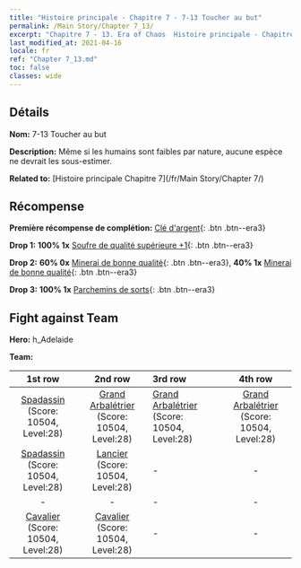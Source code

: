 ```yaml
---
title: "Histoire principale - Chapitre 7 - 7-13 Toucher au but"
permalink: /Main Story/Chapter 7_13/
excerpt: "Chapitre 7 - 13. Era of Chaos  Histoire principale - Chapitre 7_13. 7-13 Toucher au but"
last_modified_at: 2021-04-16
locale: fr
ref: "Chapter 7_13.md"
toc: false
classes: wide
---
```


## Détails

 **Nom:** 7-13 Toucher au but

 **Description:** Même si les humains sont faibles par nature, aucune espèce ne devrait les sous-estimer.

 **Related to:** [Histoire principale Chapitre 7](/fr/Main Story/Chapter 7/)

## Récompense

 **Première récompense de complétion:** [Clé d'argent](/fr/Items/con_693/){: .btn .btn--era3}

 **Drop 1:** **100% 1x** [Soufre de qualité supérieure +1](/fr/Items/mat_22/){: .btn .btn--era3}

 **Drop 2:** **60% 0x** [Minerai de bonne qualité](/fr/Items/mat_12/){: .btn .btn--era3}, **40% 1x** [Minerai de bonne qualité](/fr/Items/mat_12/){: .btn .btn--era3}

 **Drop 3:** **100% 1x** [Parchemins de sorts](/fr/Items/con_694/){: .btn .btn--era3}


## Fight against Team
 **Hero:** h_Adelaide

 **Team:**


  | 1st row | 2nd row | 3rd row | 4th row |
  |:----:|:----:|:----|:----:|
  | [Spadassin](/fr/units/Swordsman/) (Score: 10504, Level:28)  | [Grand Arbalétrier](/fr/units/Marksman/) (Score: 10504, Level:28)  | [Grand Arbalétrier](/fr/units/Marksman/) (Score: 10504, Level:28)  | [Grand Arbalétrier](/fr/units/Marksman/) (Score: 10504, Level:28)  |
  | [Spadassin](/fr/units/Swordsman/) (Score: 10504, Level:28)  | [Lancier](/fr/units/Pikeman/) (Score: 10504, Level:28)  | - | - |
  | - | - | - | - |
  | [Cavalier](/fr/units/Cavalier/) (Score: 10504, Level:28)  | [Cavalier](/fr/units/Cavalier/) (Score: 10504, Level:28)  | - | - |


